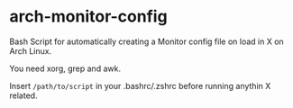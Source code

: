 # arch-monitor-config
Bash Script for automatically creating a Monitor config file on load in X on Arch Linux.

You need xorg, grep and awk.

Insert `/path/to/script` in your .bashrc/.zshrc before running anythin X related.
